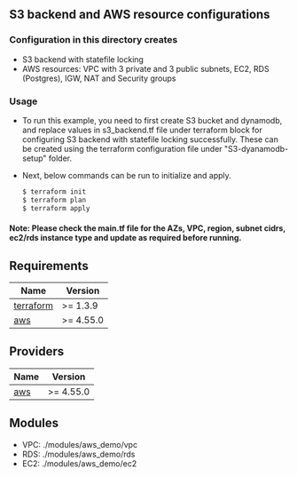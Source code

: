 
## S3 backend and AWS resource configurations

### Configuration in this directory creates
- S3 backend with statefile locking
- AWS resources: VPC with 3 private and 3 public subnets, EC2, RDS (Postgres), IGW, NAT and Security groups

### Usage
- To run this example, you need to first create S3 bucket and dynamodb, and replace values in s3_backend.tf file under terraform block for configuring S3 backend with statefile locking successfully. These can be created using the terraform configuration file under "S3-dyanamodb-setup" folder.
- Next, below commands can be run to initialize and apply.

    ```bash
    $ terraform init
    $ terraform plan
    $ terraform apply
    ```
#### Note: Please check the main.tf file for the AZs, VPC, region, subnet cidrs, ec2/rds instance type and update as required before running.

<!-- BEGINNING OF PRE-COMMIT-TERRAFORM DOCS HOOK -->
## Requirements

| Name | Version |
|------|---------|
| <a name="requirement_terraform"></a> [terraform](#requirement\_terraform) | >= 1.3.9 |
| <a name="requirement_aws"></a> [aws](#requirement\_aws) | >= 4.55.0 |

## Providers

| Name | Version |
|------|---------|
| <a name="provider_aws"></a> [aws](#provider\_aws) | >= 4.55.0 |

## Modules

- VPC: ./modules/aws_demo/vpc
- RDS: ./modules/aws_demo/rds 
- EC2: ./modules/aws_demo/ec2
